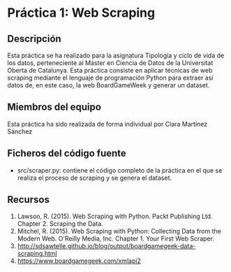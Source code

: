 # Práctica 1: Web Scraping 

## Descripción

Esta práctica se ha realizado para la asignatura Tipología y ciclo de vida de los datos, perteneciente al Máster en Ciencia de Datos de la Universitat Oberta de Catalunya. Esta práctica consiste en aplicar técnicas de web scraping mediante el lenguaje de programación Python para extraer así datos de, en este caso, la web BoardGameWeek y generar un dataset.

## Miembros del equipo

Esta práctica ha sido realizada de forma individual por Clara Martínez Sánchez

## Ficheros del código fuente

* src/scraper.py: contiene el código completo de la práctica en el que se realiza el proceso de scraping y se genera el dataset.

## Recursos

1. Lawson, R. (2015). Web Scraping with Python. Packt Publishing Ltd. Chapter 2. Scraping the Data.
2. Mitchel, R. (2015). Web Scraping with Python: Collecting Data from the Modern Web. O'Reilly Media, Inc. Chapter 1. Your First Web Scraper.
3. http://sdsawtelle.github.io/blog/output/boardgamegeek-data-scraping.html
4. https://www.boardgamegeek.com/xmlapi2
